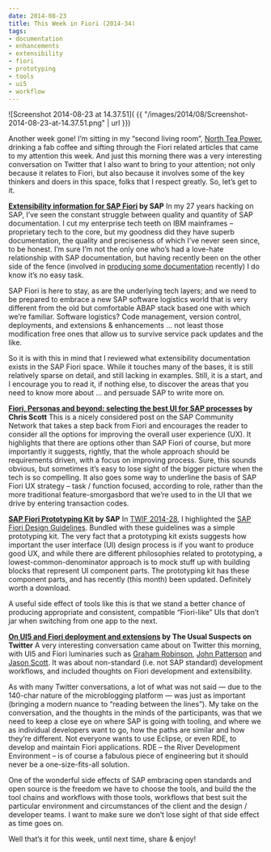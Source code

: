 ```yaml
---
date: 2014-08-23
title: This Week in Fiori (2014-34)
tags:
- documentation
- enhancements
- extensibility
- fiori
- prototyping
- tools
- ui5
- workflow
---
```



![Screenshot 2014-08-23 at 14.37.51]( {{ "/images/2014/08/Screenshot-2014-08-23-at-14.37.51.png" | url }})

Another week gone! I’m sitting in my “second living room”, [North Tea Power](http://northteapower.co.uk), drinking a fab coffee and sifting through the Fiori related articles that came to my attention this week. And just this morning there was a very interesting conversation on Twitter that I also want to bring to your attention; not only because it relates to Fiori, but also because it involves some of the key thinkers and doers in this space, folks that I respect greatly. So, let’s get to it.

**[Extensibility information for SAP Fiori](http://help.sap.com/fiori_bs2013/helpdata/en/c1/804352b4e61b13e10000000a44176d/frameset.htm) by SAP**
 In my 27 years hacking on SAP, I’ve seen the constant struggle between quality and quantity of SAP documentation. I cut my enterprise tech teeth on IBM mainframes – proprietary tech to the core, but my goodness did they have superb documentation, the quality and preciseness of which I’ve never seen since, to be honest. I’m sure I’m not the only one who’s had a love-hate relationship with SAP documentation, but having recently been on the other side of the fence (involved in [producing some documentation](http://help.sap.com/saphelp_uiaddon10/helpdata/en/5c/a68e6e62e6464a8103297fbc19cd9c/content.htm?frameset=/en/91/f0ed206f4d1014b6dd926db0e91070/frameset.htm) recently) I do know it’s no easy task.

SAP Fiori is here to stay, as are the underlying tech layers; and we need to be prepared to embrace a new SAP software logistics world that is very different from the old but comfortable ABAP stack based one with which we’re familiar. Software logistics? Code management, version control, deployments, and extensions & enhancements … not least those modification free ones that allow us to survive service pack updates and the like.

So it is with this in mind that I reviewed what extensibility documentation exists in the SAP Fiori space. While it touches many of the bases, it is still relatively sparse on detail, and still lacking in examples. Still, it is a start, and I encourage you to read it, if nothing else, to discover the areas that you need to know more about … and persuade SAP to write more on.

**[Fiori, Personas and beyond: selecting the best UI for SAP processes](http://scn.sap.com/community/ui-technology/blog/2014/08/13/fiori-personas-and-beyond-selecting-the-best-ui-for-sap-processes) by Chris Scott**
 This is a nicely considered post on the SAP Community Network that takes a step back from Fiori and encourages the reader to consider all the options for improving the overall user experience (UX). It highlights that there are options other than SAP Fiori of course, but more importantly it suggests, rightly, that the whole approach should be requirements driven, with a focus on improving process. Sure, this sounds obvious, but sometimes it’s easy to lose sight of the bigger picture when the tech is so compelling. It also goes some way to underline the basis of SAP Fiori UX strategy – task / function focused, according to role, rather than the more traditional feature-smorgasbord that we’re used to in the UI that we drive by entering transaction codes.

**[SAP Fiori Prototyping Kit](http://experience.sap.com/fiori-guidelines/FioriDesign/52_Fiori_Design-Prototyping-Kit.html) by SAP**
 In [TWIF 2014-28](/blog/posts/2014/07/09/this-week-in-fiori-2014-28/), I highlighted the [SAP Fiori Design Guidelines](http://experience.sap.com/wp-content/fiori-guidelines/). Bundled with these guidelines was a simple prototyping kit. The very fact that a prototyping kit exists suggests how important the user interface (UI) design process is if you want to produce good UX, and while there are different philosophies related to prototyping, a lowest-common-denominator approach is to mock stuff up with building blocks that represent UI component parts. The prototyping kit has these component parts, and has recently (this month) been updated. Definitely worth a download.

A useful side effect of tools like this is that we stand a better chance of producing appropriate and consistent, compatible “Fiori-like” UIs that don’t jar when switching from one app to the next.

**[On UI5 and Fiori deployment and extensions](https://twitter.com/grahamrobbo/status/503123365671219200) by The Usual Suspects on Twitter**
 A very interesting conversation came about on Twitter this morning, with UI5 and Fiori luminaries such as [Graham Robinson](http://twitter.com/grahamrobbo), [John Patterson](http://twitter.com/jasper_07) and [Jason Scott](http://twitter.com/js1972). It was about non-standard (i.e. not SAP standard) development workflows, and included thoughts on Fiori development and extensibility.

As with many Twitter conversations, a lot of what was not said — due to the 140-char nature of the microblogging platform — was just as important (bringing a modern nuance to “reading between the lines”). My take on the conversation, and the thoughts in the minds of the participants, was that we need to keep a close eye on where SAP is going with tooling, and where we as individual developers want to go, how the paths are similar and how they’re different. Not everyone wants to use Eclipse, or even RDE, to develop and maintain Fiori applications. RDE – the River Development Environment – is of course a fabulous piece of engineering but it should never be a one-size-fits-all solution.

One of the wonderful side effects of SAP embracing open standards and open source is the freedom we have to choose the tools, and build the the tool chains and workflows with those tools, workflows that best suit the particular environment and circumstances of the client and the design / developer teams. I want to make sure we don’t lose sight of that side effect as time goes on.

Well that’s it for this week, until next time, share & enjoy!
